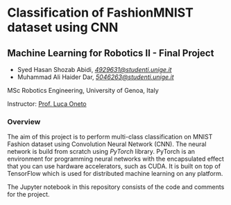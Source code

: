 # Classification of FashionMNIST dataset using CNN

## Machine Learning for Robotics II - Final Project
* Syed Hasan Shozab Abidi, _[4929631@studenti.unige.it](mailto:4929631@studenti.unige.it)_
* Muhammad Ali Haider Dar, _[5046263@studenti.unige.it](mailto:5046263@studenti.unige.it)_

MSc Robotics Engineering, University of Genoa, Italy

Instructor: [Prof. Luca Oneto](https://rubrica.unige.it/personale/V0pEUlNt)

### Overview

The aim of this project is to perform multi-class classification on MNIST Fashion dataset using Convolution Neural Network (CNN). The neural network is build from scratch using _PyTorch_ library. PyTorch is an environment for programming neural networks with the encapsulated effect that you can use hardware accelerators, such as CUDA. It is built on top of TensorFlow which is used for distributed machine learning on any platform.

The Jupyter notebook in this repository consists of the code and comments for the project.

